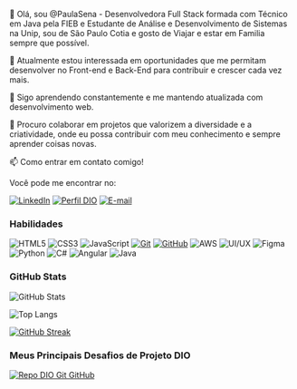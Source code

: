 👋 Olá, sou @PaulaSena - Desenvolvedora Full Stack formada com Técnico em Java pela FIEB e Estudante de Análise e Desenvolvimento de Sistemas na Unip, sou de São Paulo Cotia e gosto de Viajar e estar em Familia sempre que possível.

👀 Atualmente estou interessada em oportunidades que me permitam desenvolver no Front-end e Back-End para contribuir e crescer cada vez mais.

🌱 Sigo aprendendo constantemente e me mantendo atualizada com desenvolvimento web.

💞️ Procuro colaborar em projetos que valorizem a diversidade e a criatividade, onde eu possa contribuir com meu conhecimento e sempre aprender coisas novas.


📫 Como entrar em contato comigo!

Você pode me encontrar no:

[![LinkedIn](https://img.shields.io/badge/-LinkedIn-000?style=for-the-badge&logo=linkedin&logoColor=c456ce)](https://www.linkedin.com/in/paulassena/)
[![Perfil DIO](https://img.shields.io/badge/-Meu%20Perfil%20na%20DIO-c456ce?style=for-the-badge)](https://web.dio.me/users/senasilvaanapaula/?tab=achievements)
[![E-mail](https://img.shields.io/badge/-Email-000?style=for-the-badge&logo=microsoft-outlook&logoColor=c456ce)](mailto:annapaulassenna@gmail.com)



### Habilidades
![HTML5](https://img.shields.io/badge/HTML-000?style=for-the-badge&logo=html5&logoColor=c456ce)
![CSS3](https://img.shields.io/badge/CSS3-000?style=for-the-badge&logo=css3&logoColor=c456ce)
![JavaScript](https://img.shields.io/badge/JavaScript-000?style=for-the-badge&logo=javascript&logoColor=c456ce)
[![Git](https://img.shields.io/badge/Git-000?style=for-the-badge&logo=git&logoColor=c456ce)](https://git-scm.com/doc) 
[![GitHub](https://img.shields.io/badge/GitHub-000?style=for-the-badge&logo=github&logoColor=c456ce)](https://docs.github.com/)
![AWS](https://img.shields.io/badge/AWS-000?style=for-the-badge&logo=aws&logoColor=c456ce)
![UI/UX](https://img.shields.io/badge/UI/UX-000?style=for-the-badge&logo=ui/ux&logoColor=c456ce)
![Figma](https://img.shields.io/badge/Figma-000?style=for-the-badge&logo=figma&logoColor=c456ce)
![Python](https://img.shields.io/badge/Python-000?style=for-the-badge&logo=python&logoColor=c456ce)
![C#](https://img.shields.io/badge/Csharp-000?style=for-the-badge&logo=csharp&logoColor=c456ce)
![Angular](https://img.shields.io/badge/Angular-000?style=for-the-badge&logo=angular&logoColor=c456ce)
![Java](https://img.shields.io/badge/Java-000?style=for-the-badge&logo=java&logoColor=c456ce)


### GitHub Stats
![GitHub Stats](https://github-readme-stats.vercel.app/api?username=PaulaSena&theme=transparent&bg_color=000&border_color=c456ce&show_icons=true&icon_color=f40061&title_color=c456ce&text_color=FFF)

![Top Langs](https://github-readme-stats-git-masterrstaa-rickstaa.vercel.app/api/top-langs/?username=PaulaSena&layout=compact&bg_color=000&border_color=c456ce&title_color=c456ce&text_color=FFF)

[![GitHub Streak](https://streak-stats.demolab.com/?user=PaulaSena&theme=bear&background=000&border=f400dc&dates=FFF)](https://git.io/streak-stats)


### Meus Principais Desafios de Projeto DIO
[![Repo DIO Git GitHub](https://github-readme-stats.vercel.app/api/pin/?username=PaulaSena&repo=dio-lab-open-source&bg_color=000&border_color=c456ce&show_icons=true&icon_color=f40061&title_color=c456ce&text_color=FFF)](https://github.com/PaulaSena/dio-lab-open-source)

<!---
PaulaSena/PaulaSena is a ✨ special ✨ repository because its `README.md` (this file) appears on your GitHub profile.
You can click the Preview link to take a look at your changes.
--->

